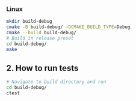 ### Linux
```sh
mkdir build-debug
cmake -B build-debug/ -DCMAKE_BUILD_TYPE=Debug
cmake --build build-debug/
# Build in release preset
cd build-debug/
make
```

## 2. How to run tests
```sh
# Navigate to build directory and run
cd build-debug/
ctest
```
